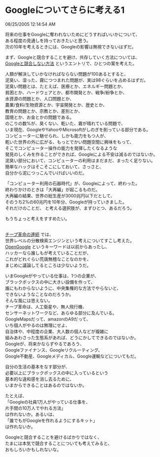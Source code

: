Googleについてさらに考える1
====
08/25/2005 12:14:54 AM


<p>将来の仕事をGoogleに奪われないためにどうすればいいかについて、<br />
ある程度の見通しを持っておきたいと思う。<br />
次の10年を考えるときには、Googleの影響は無視できないはずだ。</p>

<p>まず、Googleと競合することを避け、共存していく方法については、<br />
<a href="http://www.ce-lab.net/ringo/archives/2005/08/03/index.html#000069">Googleと競合しない方法</a> というエントリで、ひとつの案を考えた。</p>

<p>人類が解決していかなければならない問題が100あるとすると、<br />
泥臭い、湿った、霧につつまれた問題が、実は98ぐらいを占めるはずだ。<br />
泥臭い問題とは、たとえば、医療とか、エネルギー問題とか、<br />
貧困とか、ハードウェアとか、都市開発とか、戦争/紛争とか、<br />
水資源の問題とか、人口問題とか、<br />
農業/食料/生物資源とか、宇宙開発とか、歴史とか、<br />
教育の問題とか、宗教とか、差別とか、<br />
国境とか、お金とかの問題である。<br />
のこりの数%が、臭くない、乾いた、霧が晴れている問題で、<br />
いま現在、GoogleやYahooやMicrosoftがしのぎを削っている部分である。<br />
コンピューターに魅せられ、しかも能力をもつ人が、<br />
乾いた世界の外に広がる、もっとでかい問題空間に興味をもって、<br />
そこでコンピューター操作の能力を発揮したくなるような<br />
発見のしくみを作ることができれば、Googleによる不安は減るのではないか。<br />
泥臭い部分において、コンピューターの利用はまだまだ、まったく足りない。<br />
簡単なハックはそこそこにしておいて、さっさと、<br />
自分から泥につっこんでいけばいいのだ。</p>

<p>「コンピューター利用の石器時代」が、Googleによって、終わった。<br />
終わりかけのときは「大再編」が起こるものだ。<br />
大再編の結果、世界の総生産が3000兆円以下だとして、<br />
そのうち2%の60兆円を10年分、Googleが持っていきました。<br />
それだけのことだ、 と考える選択肢が、まずひとつ、あるだろう。</p>

<p>もうちょっと考えをすすめたい。</p>

<p><a href="http://www.ce-lab.net/ringo/archives/2005/06/19/index.html#000042"><br />
チープ革命の連続</a> では、<br />
世界レベルの分散検索エンジンという考えについてすこし考えた。<br />
<a href="http://www.google.com/search?q=OpenGoogle">OpenGoogle</a> というキーワードは以前からあったし、<br />
ハッカーなら誰しもが考えていることだが、<br />
これがどれぐらい荒唐無稽なことなのかを、<br />
まじめに議論してるところは少ないようだ。</p>

<p>いまGoogleがやっている仕事は、1つの企業が、<br />
ブラックボックスの中に大きい設備を作って、<br />
誰にもわからないように、中央集権的な方法でやらないと、<br />
できないようなことなのだろうか。<br />
そんな風には思えない。<br />
チープ革命は、人工衛星や、無人飛行機、<br />
センサーネットワークなど、あらゆる部分に及んでいる。<br />
GoogleMapsだって、amazonのA9だって、<br />
いち個人がやるのは無理にせよ、<br />
自治体や、中程度の企業、大人数の個人などが複雑に<br />
組みあわさった生態系があれば、どうにかしてできるのではないか。<br />
Googleが、将来かならずやるであろう、<br />
Googleファイナンス、Googleリクルーティング、<br />
Google不動産、Googleメディカル、Google運輸などについてもだ。</p>

<p>自分の生活の基本をなす部分が、<br />
必要以上にブラックボックスの中に入っているという<br />
基本的な違和感を消し去るために、<br />
いまからできることはあるのではないか。</p>

<p>たとえば、<br />
「Googleの社員1万人がやっている仕事を、<br />
片手間の10万人でやれる方法」<br />
は作れないか。あるいは、<br />
「誰でもがGoogleを作れるようにするキット」<br />
は作れないか。</p>

<p>Googleと競合することを避けるばかりではなく、<br />
たまには本気で競合することについても考えてみると、<br />
おもしろいかもしれないな。</p>
